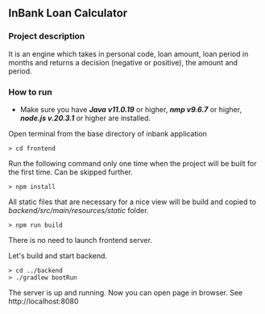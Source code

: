 ## InBank Loan Calculator

### Project description 

It is an engine which takes in personal code, loan amount, loan period in
months and returns a decision (negative or positive), the amount and period.


### How to run 

* Make sure you have **_Java v11.0.19_** or higher, **_nmp v9.6.7_** or higher, **_node.js v.20.3.1_** or higher are installed.

Open terminal from the base directory of inbank application
```
> cd frontend 
```
Run the following command only one time when the project will be built for the first time.
Can be skipped further.
```
> npm install
``` 
All static files that are necessary for a nice view will be build and copied to *backend/src/main/resources/static* folder.  
```
> npm run build
```
There is no need to launch frontend server.

Let's build and start backend.
```
> cd ../backend 
> ./gradlew bootRun
```
The server is up and running. Now you can open page in browser. 
See http://localhost:8080


